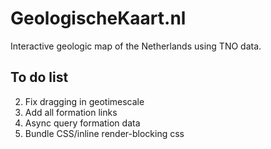 # GeologischeKaart.nl
Interactive geologic map of the Netherlands using TNO data.

## To do list

2. Fix dragging in geotimescale
4. Add all formation links
5. Async query formation data
7. Bundle CSS/inline render-blocking css